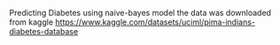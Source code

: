 Predicting Diabetes using naive-bayes model the data was downloaded from kaggle 
https://www.kaggle.com/datasets/uciml/pima-indians-diabetes-database
